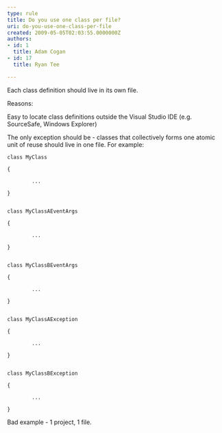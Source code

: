 ```yaml
---
type: rule
title: Do you use one class per file?
uri: do-you-use-one-class-per-file
created: 2009-05-05T02:03:55.0000000Z
authors:
- id: 1
  title: Adam Cogan
- id: 17
  title: Ryan Tee

---
```



Each class definition should live in its own file.

Reasons:

Easy to locate class definitions outside the Visual Studio IDE (e.g. SourceSafe, Windows Explorer)

The only exception should be - classes that collectively forms one atomic unit of reuse should live in one file. For example:


```
class MyClass
 
{

        ...

}


class MyClassAEventArgs

{

        ...

}


class MyClassBEventArgs

{

        ...

}


class MyClassAException

{

        ...

}


class MyClassBException

{

        ...

}
```

Bad example - 1 project, 1 file. 
